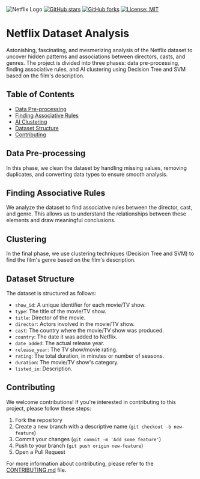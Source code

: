 ![Netflix Logo](https://www.freepnglogos.com/uploads/netflix-tv-logo-png-9.png)
[![GitHub stars](https://img.shields.io/github/stars/msadeqsirjani/CineMetrics?style=social)](https://github.com/msadeqsirjani/CineMetrics/stargazers)
[![GitHub forks](https://img.shields.io/github/forks/msadeqsirjani/CineMetrics?style=social)](https://github.com/msadeqsirjani/CineMetrics/network/members)
[![License: MIT](https://img.shields.io/badge/License-MIT-green.svg)](https://opensource.org/licenses/MIT)

# Netflix Dataset Analysis

Astonishing, fascinating, and mesmerizing analysis of the Netflix dataset to uncover hidden patterns and associations between directors, casts, and genres. The project is divided into three phases: data pre-processing, finding associative rules, and AI clustering using Decision Tree and SVM based on the film's description.

## Table of Contents

- [Data Pre-processing](#data-pre-processing)
- [Finding Associative Rules](#finding-associative-rules)
- [AI Clustering](#ai-clustering)
- [Dataset Structure](#dataset-structure)
- [Contributing](#contributing)

## Data Pre-processing

In this phase, we clean the dataset by handling missing values, removing duplicates, and converting data types to ensure smooth analysis.

## Finding Associative Rules

We analyze the dataset to find associative rules between the director, cast, and genre. This allows us to understand the relationships between these elements and draw meaningful conclusions.

## Clustering

In the final phase, we use clustering techniques (Decision Tree and SVM) to find the film's genre based on the film's description.

## Dataset Structure

The dataset is structured as follows:

- `show_id`: A unique identifier for each movie/TV show.
- `type`: The title of the movie/TV show.
- `title`: Director of the movie.
- `director`: Actors involved in the movie/TV show.
- `cast`: The country where the movie/TV show was produced.
- `country`: The date it was added to Netflix.
- `date_added`: The actual release year.
- `release_year`: The TV show/movie rating.
- `rating`: The total duration, in minutes or number of seasons.
- `duration`: The movie/TV show's category.
- `listed_in`: Description.

## Contributing

We welcome contributions! If you're interested in contributing to this project, please follow these steps:

1. Fork the repository
2. Create a new branch with a descriptive name (`git checkout -b new-feature`)
3. Commit your changes (`git commit -m 'Add some feature'`)
4. Push to your branch (`git push origin new-feature`)
5. Open a Pull Request

For more information about contributing, please refer to the [CONTRIBUTING.md](CONTRIBUTING.md) file.